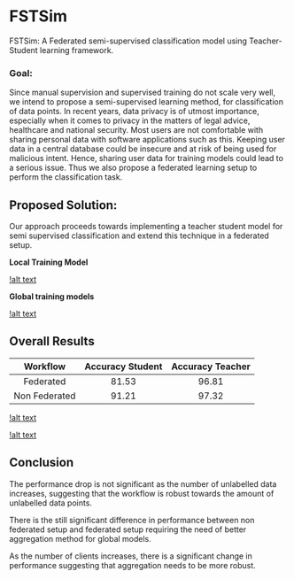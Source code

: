 # FSTSim
FSTSim: A Federated semi-supervised classification model using Teacher-Student learning framework.

### Goal:

 Since manual supervision and supervised training do not scale very well, we intend to propose a semi-supervised learning method, for classification of data points. 
In recent years, data privacy is of utmost importance, especially when it comes to privacy in the matters of legal advice, healthcare and national security. 
Most users are not comfortable with sharing personal data with software applications such as this. Keeping user data in a central database could be insecure and at risk of being used for malicious intent.
Hence, sharing user data for training models could lead to a serious issue. Thus we also propose a federated learning setup to perform the classification task.

## Proposed Solution:

Our approach proceeds towards implementing a teacher student model for semi supervised classification and extend this technique in a federated setup.

**Local Training Model**

[!alt text](./images/local_training_model.png "img1")

**Global training models**

[!alt text](./images/overall_model.png "img1")

## Overall Results

| Workflow | Accuracy Student | Accuracy Teacher |
| :---: | :---: | :---: |
| Federated | 81.53 | 96.81 |
| Non Federated | 91.21 | 97.32 |

[!alt text](https://github.com/cheersanimesh/FSTSim/images/fed_non_fed.png "img")

[!alt text](https://github.com/cheersanimesh/FSTSim/images/fed_non_fed_2.png "img")

## Conclusion

The performance drop is not significant as the number of unlabelled data increases, suggesting that the workflow is robust towards the amount of unlabelled data points.

There is the still significant	difference in performance between non federated setup and federated setup requiring the need of better aggregation method for global models.

As the number of clients increases, there is a significant change in performance suggesting that aggregation needs to be more robust.







